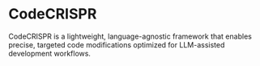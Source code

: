 # CodeCRISPR
CodeCRISPR is a lightweight, language-agnostic framework that enables precise, targeted code modifications optimized for LLM-assisted development workflows. 
